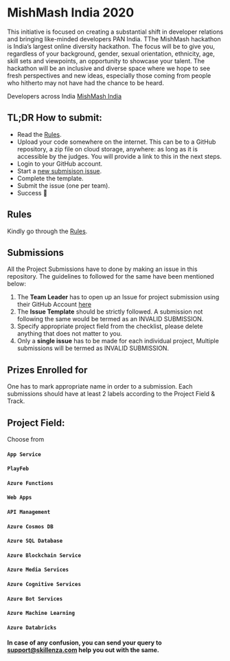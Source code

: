 # MishMash India 2020

This initiative is focused on creating a substantial shift in developer relations and bringing like-minded developers PAN India. TThe MishMash hackathon is India’s largest online diversity hackathon. The focus will be to give you, regardless of your background, gender, sexual orientation, ethnicity, age, skill sets and viewpoints, an opportunity to showcase your talent. The hackathon will be an inclusive and diverse space where we hope to see fresh perspectives and new ideas, especially those coming from people who hitherto may not have had the chance to be heard. 

Developers across India [MishMash India](https://skillenza.com/communities/mishmash)


## TL;DR How to submit:
- Read the [Rules](rules.md).
- Upload your code somewhere on the internet. This can be to a GitHub repository, a zip file on cloud storage, anywhere: as long as it is accessible by the judges. You will provide a link to this in the next steps.
- Login to your GitHub account. 
- Start a [new submisison issue](https://github.com/skillenza-com/MishMash-India-2020/issues/new/choose).
- Complete the template. 
- Submit the issue (one per team). 
- Success 🎉

## Rules
Kindly go through the [Rules](rules.md).

## Submissions
All the Project Submissions have to done by making an issue in this repository. The guidelines to followed for the same have been mentioned below:
1. The **Team Leader** has to open up an Issue for project submission using their GitHub Account [here](https://github.com/skillenza-com/Skillenza-Hackathons/issues/new/choose)
2. The **Issue Template** should be strictly followed. A submission not following the same would be termed as an INVALID SUBMISSION.
3. Specify appropriate project field from the checklist, please delete anything that does not matter to you.
4. Only a **single issue** has to be made for each individual project, Multiple submissions will be termed as INVALID SUBMISSION.

## Prizes Enrolled for
One has to mark appropriate name in order to a submission. Each submissions should have at least 2 labels according to the Project Field & Track.

## Project Field:
Choose from
#### `App Service`
#### `PlayFeb`
#### `Azure Functions`
#### `Web Apps`
#### `API Management`
#### `Azure Cosmos DB`
#### `Azure SQL Database`
#### `Azure Blockchain Service`
#### `Azure Media Services`
#### `Azure Cognitive Services`
#### `Azure Bot Services`
#### `Azure Machine Learning`
#### `Azure Databricks`

#### In case of any confusion, you can send your query to support@skillenza.com help you out with the same.


